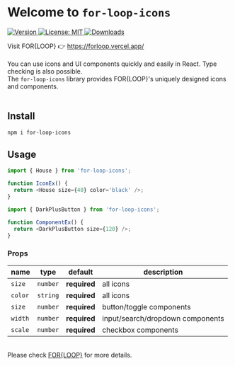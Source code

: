 # Welcome to <code>for-loop-icons</code>

<p>
  <a href="https://www.npmjs.com/package/for-loop-icons" target="_blank">
    <img alt="Version" src="https://img.shields.io/npm/v/for-loop-icons?labelColor=black&color=black">
  </a>
  <a href="#" target="_blank">
    <img alt="License: MIT" src="https://img.shields.io/badge/license_MIT-black" />
  </a>
   <a href="https://www.npmjs.com/package/for-loop-icons" target="_blank">
    <img alt="Downloads" src="https://img.shields.io/npm/dt/for-loop-icons?labelColor=black&color=black">
  </a>
</p>
Visit FOR{LOOP} 👉 <a href="https://forloop.vercel.app/" target="_blank">https://forloop.vercel.app/</a>
<br /><br />
You can use icons and UI components quickly and easily in React. Type checking is also possible. <br />
The <code>for-loop-icons</code> library provides FOR{LOOP}'s uniquely designed icons and components.
<br /><br />

## Install

```sh
npm i for-loop-icons
```

## Usage

```typescript
import { House } from 'for-loop-icons';

function IconEx() {
  return <House size={40} color='black' />;
}
```

```typescript
import { DarkPlusButton } from 'for-loop-icons';

function ComponentEx() {
  return <DarkPlusButton size={120} />;
}
```

### Props

| name    | type     | default      | description                      |
| ------- | -------- | ------------ | -------------------------------- |
| `size`  | `number` | **required** | all icons                        |
| `color` | `string` | **required** | all icons                        |
| `size`  | `number` | **required** | button/toggle components         |
| `width` | `number` | **required** | input/search/dropdown components |
| `scale` | `number` | **required** | checkbox components              |

<br />
Please check <a href="https://forloop.vercel.app/">FOR{LOOP}</a> for more details.
